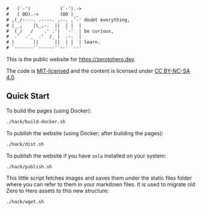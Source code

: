 ```txt
#   (`-')           (`-').->
#   ( OO).->        (OO )__
# ,(_/----. .----. ,--. ,'-' doubt everything,
# |__,    |\_,-.  ||  | |  |
#  (_/   /    .' .'|  `-'  | be curious,
#  .'  .'_  .'  /_ |  .-.  |
# |       ||      ||  | |  | learn.
# `-------'`------'`--' `--'
```

This is the public website for <https://zerotohero.dev>.

The code is [MIT-licensed](LICENSE) and the content is licensed under
[CC BY-NC-SA 4.0](https://creativecommons.org/licenses/by-nc-sa/4.0/).

## Quick Start

To build the pages (using Docker):

```bash
./hack/build-docker.sh
```

To publish the website (using Docker; after building the pages):

```bash
./hack/dist.sh
```

To publish the website if you have `zola` installed on your system:

```bash
./hack/publish.sh
```

This little script fetches images and saves them under the static files folder
where you can refer to them in your markdown files. It is used to migrate
old Zero to Hero assets to  this new structure:

```bash
./hack/wget.sh
```
